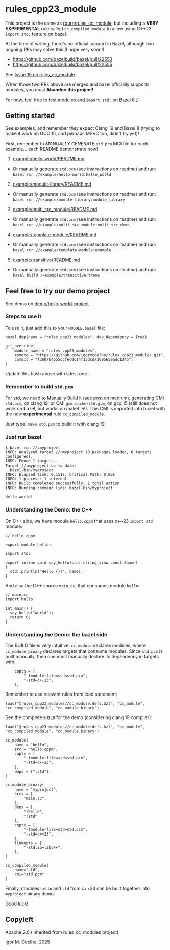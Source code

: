 # rules_cpp23_module

This project is the same as [rburn/rules_cc_module](https://github.com/rnburn/rules_cc_module), but including a **VERY EXPERIMENTAL** rule called `cc_compiled_module` to allow using C++23 `import std;` feature on bazel.

At the time of writing, there's no official support in Bazel, although two ongoing PRs may solve this (I hope very soon!).

- https://github.com/bazelbuild/bazel/pull/22553
- https://github.com/bazelbuild/bazel/pull/22555

See [Issue 15 on rules_cc_module](https://github.com/rnburn/rules_cc_module/issues/15).

When those two PRs above are merged and bazel officially supports modules, you must **Abandon this project!**.

For now, feel free to test modules and `import std;` on Bazel 8  ;)

## Getting started

See examples, and remember they expect Clang 19 and Bazel 8 (trying to make it work on GCC 15, and perhaps MSVC too, didn't try yet)!

First, remember to *MANUALLY GENERATE* `std.pcm` MCI file for each example... each README demonstrate how!

1.  [example/hello-world/README.md](./example/hello-world/README.md)
   * Or manually generate `std.pcm` (see instructions on readme) and run: `bazel run //example/hello-world:hello_world`
2.  [example/module-library/README.md](./example/module-library/README.md)
   * Or manually generate `std.pcm` (see instructions on readme) and run: `bazel run //example/module-library:module_library`
3.  [example/multi_src_module/README.md](./example/multi_src_module/README.md)
   * Or manually generate `std.pcm` (see instructions on readme) and run: `bazel run //example/multi_src_module:multi_src_demo`
4.  [example/template-module/README.md](./example/template-module/README.md)
   * Or manually generate `std.pcm` (see instructions on readme) and run: `bazel run //example/template-module:example`
5.  [example/transitive/README.md](./example/transitive/README.md)
   * Or manually generate `std.pcm` (see instructions on readme) and run: `bazel build //example/transitive:trans`


## Feel free to try our demo project

See demo on [demo/hello-world-project](./demo/hello-world-project/README.md)

### Steps to use it 
To use it, just add this to your `MODULE.bazel` file:

```
bazel_dep(name = "rules_cpp23_modules", dev_dependency = True)

git_override(
    module_name = "rules_cpp23_modules",
    remote = "https://github.com/igormcoelho/rules_cpp23_modules.git",
    commit = "f3607b4b55ccfec0c14f13dcd73095659adc1245",
)
```

Update this hash above with latest one.

### Remember to build `std.pcm`

For std, we need to Manually Build it (see [post on medium](https://igormcoelho.medium.com/its-time-to-use-cxx-modules-on-modern-c-41a574b77e83)), generating CMI `std.pcm`, on clang 19; or CMI `gcm.cache/std.gcm`, on gcc 15 (still does not work on bazel, but works on makefile!).
This CMI is imported into bazel with the new **experimental** rule `cc_compiled_module`.

Just type: `make std.pcm` to build it with clang 19.


### Just run bazel

```
$ bazel run //:myproject
INFO: Analyzed target //:myproject (0 packages loaded, 0 targets configured).
INFO: Found 1 target...
Target //:myproject up-to-date:
  bazel-bin/myproject
INFO: Elapsed time: 0.151s, Critical Path: 0.00s
INFO: 1 process: 1 internal.
INFO: Build completed successfully, 1 total action
INFO: Running command line: bazel-bin/myproject

Hello world!
```

### Understanding the Demo: the C++

On C++ side, we have module `hello.cppm` that uses c++23 `import std` module:

```
// hello.cppm

export module hello;

import std;

export inline void say_hello(std::string_view const &name)
{
  std::println("Hello {}!", name);
}
```

And also the C++ source `main.cc`, that consumes module `hello`:

```
// main.cc
import hello;

int main() {
  say_hello("world");
  return 0;
}
```

### Understanding the Demo: the bazel side

The BUILD file is very intuitive: `cc_module` declares modules, where `cc_module_binary` declares targets that consume modules.
Since `std.pcm` is built manually, then one must manually declare its dependency in targets with:

```
    copts = [
        "-fmodule-file=std=std.pcm",
        "-std=c++23",
    ],
```

Remember to use relevant rules from load statement: 

```
load("@rules_cpp23_modules//cc_module:defs.bzl", "cc_module", "cc_compiled_module", "cc_module_binary")
```

See the complete `BUILD` for the demo (considering clang 19 compiler):

```
load("@rules_cpp23_modules//cc_module:defs.bzl", "cc_module", "cc_compiled_module", "cc_module_binary")

cc_module(
    name = "hello",
    src = "hello.cppm",
    copts = [
        "-fmodule-file=std=std.pcm",
        "-std=c++23",
    ],
    deps = [":std"],
)

cc_module_binary(
    name = "myproject",
    srcs = [
        "main.cc",
    ],
    deps = [
        ":hello",
        ":std"
    ],
    copts = [
        "-fmodule-file=std=std.pcm",
        "-std=c++23",
    ],
    linkopts = [
        "-stdlib=libc++",
    ],
)

cc_compiled_module(
    name="std",
    cmi="std.pcm"
)
```

Finally, modules `hello` and `std` from c++23 can be built together into `myproject` binary demo.

Good luck!


## Copyleft

Apache 2.0 (inherited from rules_cc_modules project)

Igor M. Coelho, 2025